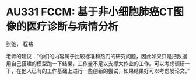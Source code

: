 # AU331 FCCM: 基于非小细胞肺癌CT图像的医疗诊断与病情分析


张弛， 程铭

老师的建议：“你们的内容属于比较标准和热门的研究问题，因此如果只是把数据用自己搭建的模型跑一下结果，工作量不足以支撑大作业的工作。可以考虑调研一下，在他人已有的工作基础上进行一些创新的尝试，如果结果好可以考虑发论文。”

